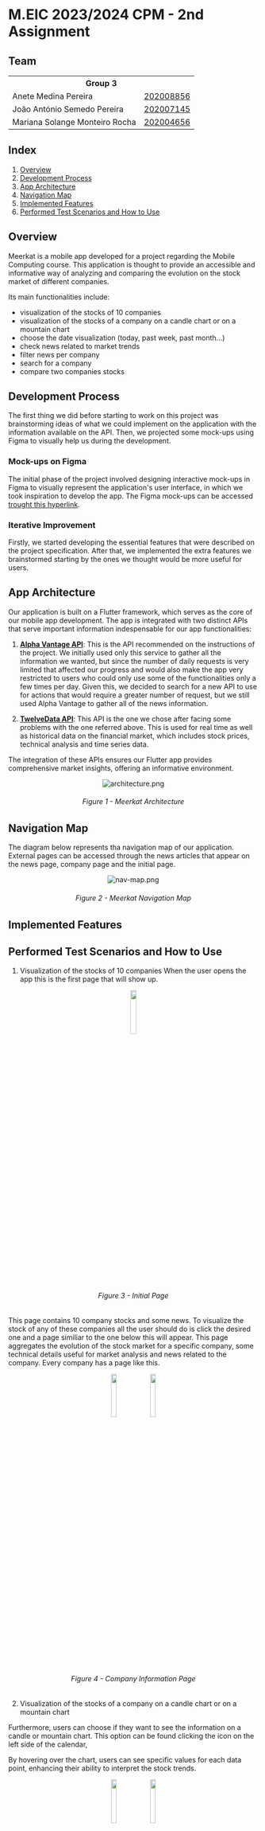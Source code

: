 # M.EIC 2023/2024 CPM - 2nd Assignment

## Team

<table border="0" align="center">
    <tr><th colspan="2">Group 3</th></tr>
    <tr><td>Anete Medina Pereira</td><td><a href="https://sigarra.up.pt/feup/pt/fest_geral.cursos_list?pv_num_unico=202008856">202008856</a></td></tr>
    <tr><td>João António Semedo Pereira</td><td>
    <a href="https://sigarra.up.pt/feup/pt/fest_geral.cursos_list?pv_num_unico=202007145">202007145</a></td></tr>
    <tr><td>Mariana Solange Monteiro Rocha</td><td><a href="https://sigarra.up.pt/feup/pt/fest_geral.cursos_list?pv_num_unico=202004656">202004656</a></td></tr>
</table>

## Index

1. [Overview](#overview)
2. [Development Process](#development-process)
3. [App Architecture](#app-architecture)
4. [Navigation Map](#navigation-map)
5. [Implemented Features](#implemented-features)
6. [Performed Test Scenarios and How to Use](#performed-test-scenarios-and-how-to-use)

## Overview

Meerkat is a mobile app developed for a project regarding the Mobile Computing course.
This application is thought to provide an accessible and informative way of analyzing and comparing the evolution on the stock market of different companies.

Its main functionalities include:

- visualization of the stocks of 10 companies
- visualization of the stocks of a company on a candle chart or on a mountain chart
- choose the date visualization (today, past week, past month...)
- check news related to market trends
- filter news per company
- search for a company
- compare two companies stocks

## Development Process

The first thing we did before starting to work on this project was brainstorming ideas of what we could implement on the application with the information available on the API. Then, we projected some mock-ups using Figma to visually help us during the development.

### Mock-ups on Figma

The initial phase of the project involved designing interactive mock-ups in Figma to visually represent the application's user interface, in which we took inspiration to develop the app. The Figma mock-ups can be accessed [trought this hyperlink](https://www.figma.com/design/be4fFeNXVfwz2kkCn2Rdp2/App?node-id=516-1980).

### Iterative Improvement

Firstly, we started developing the essential features that were described on the project specification. After that, we implemented the extra features we brainstormed starting by the ones we thought would be more useful for users.

## App Architecture

Our application is built on a Flutter framework, which serves as the core of our mobile app development. The app is integrated with two distinct APIs that serve important information indespensable for our app functionalities:

1. **[Alpha Vantage API](https://www.alphavantage.co/)**: This is the API recommended on the instructions of the project. We initially used only this service to gather all the information we wanted, but since the number of daily requests is very limited that affected our progress and would also make the app very restricted to users who could only use some of the functionalities only a few times per day.
   Given this, we decided to search for a new API to use for actions that would require a greater number of request, but we still used Alpha Vantage to gather all of the news information.

2. **[TwelveData API](https://twelvedata.com/)**: This API is the one we chose after facing some problems with the one referred above. This is used for real time as well as historical data on the financial market, which includes stock prices, technical analysis and time series data.

The integration of these APIs ensures our Flutter app provides comprehensive market insights, offering an informative environment.

<div align="center">

![architecture.png](assets-readme%2Farchitecture.png)

###### Figure 1 - Meerkat Architecture

</div>

## Navigation Map

The diagram below represents tha navigation map of our application. External pages can be accessed through the news articles that appear on the news page, company page and the initial page.

<div align="center">

![nav-map.png](assets-readme%2Fnavigation-map.png)

###### Figure 2 - Meerkat Navigation Map

</div>

## Implemented Features

## Performed Test Scenarios and How to Use

1. Visualization of the stocks of 10 companies
When the user opens the app this is the first page that will show up.
<div align="center">

  <img src="assets-readme%2Finitial-page.jpg" width="15%"  />

###### Figure 3 - Initial Page

</div>

This page contains 10 company stocks and some news. To visualize the stock of any of these companies all the user should do is click the desired one and a page similiar to the one below this will appear. This page aggregates the evolution of the stock market for a specific company, some technical details useful for market analysis and news related to the company. Every company has a page like this.

<div align="center">

<p align="center">
  <img src="assets-readme%2Fmountain-chart.jpg" width="15%"  />
  <img src="assets-readme%2Fcompany-page-info.jpg" width="15%"  />
</p>

###### Figure 4 - Company Information Page

</div>

2. Visualization of the stocks of a company on a candle chart or on a mountain chart

Furthermore, users can choose if they want to see the information on a candle or mountain chart.
This option can be found clicking the icon on the left side of the calendar,

By hovering over the chart, users can see specific values for each data point, enhancing their ability to interpret the stock trends.

<div align="center">

<p align="center">
  <img src="assets-readme%2Fchange-chart.jpg" width="15%" />
    <img src="assets-readme%2Fchange-chart-hover.jpg" width="15%" />
</p>

###### Figure 5 - Change type of chart

</div>

3. Choose the date of the visualization

The interval of time of the evolution of the stock can be changed clicking the calendar icon on the top bar.

<div align="center">

<p align="center">
  <img src="assets-readme%2Fchange-time.jpg" width="15%" />
</p>

###### Figure 6 - Change time interval of chart

</div>

4. Check news related to market trends

News related to market trends can be found in three distinct pages: on the top of the initial page, on the bottom of the company page and a page dedicated to only news by clicking the newspaper icon on the initial page.

For those who want to invest in the stock market it is very important to be aware of the most recent events surrounding a company since they can help predict the future of the company.

<div align="center">

<p align="center">
  <img src="assets-readme%2Finitial-page.jpg" width="15%" />
  <img src="assets-readme%2Fcompany-page-info.jpg" width="15%" />
  <img src="assets-readme%2Fnews-page.jpg" width="15%" />

</p>

###### Figure 7 - From left to right: initial page, company page and news only page

</div>

5. Filter news per company

To create a more user-friendly experience we allow users to filter news per company so they can see which news are related to the company they are interested in.

To do so, all one has to do is click the name of the intended company on the top of the screen.

<div align="center">

<p align="center">
  <img src="assets-readme%2Ffilter-news.jpg" width="15%" />
</p>

###### Figure 8 - Filter news 

</div>

6. Search for a Company

The search functionality in Meerkat allows users to easily find and display information about specific companies listed in the app. This feature is designed to enhance user experience by providing quick access to stock data for a particular company without manually browsing through the list.

<div align="center">

<p align="center">
  <img src="assets-readme%2Fsearch-page.jpg" width="15%" />
</p>

###### Figure 9 - Search page 

</div>

7. Compare Two Companies' Stocks

The users can compare th stock performance of two companies. This is a key feature of Meerkat, enabling the users to analyze and contrast the stock trends of different companies over a specified period.

<div align="center">

<p align="center">
  <img src="assets-readme%2Fcompare-companies-1.jpg" width="15%" />
  <img src="assets-readme%2Fcompare-companies-2.jpg" width="15%" />
</p>

###### Figure 7 - Compare page before selecting companies to compare and after selecting

</div>


## References

[Alpha Vantage API](https://www.alphavantage.co/): Used for fetching stock price data and news.

[TwelveData API](https://twelvedata.com/): Used for historical and real-time stock data, providing a larger number of requests for seamless user experience.

